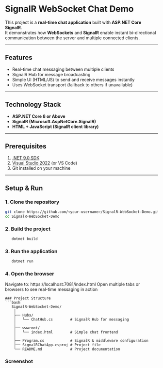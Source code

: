 # SignalR WebSocket Chat Demo

This project is a **real-time chat application** built with **ASP.NET Core SignalR**.  
It demonstrates how **WebSockets** and **SignalR** enable instant bi-directional communication between the server and multiple connected clients.

---

## Features
- Real-time chat messaging between multiple clients
- SignalR Hub for message broadcasting
- Simple UI (HTML/JS) to send and receive messages instantly
- Uses WebSocket transport (fallback to others if unavailable)

---

## Technology Stack
- **ASP.NET Core 8 or Above**
- **SignalR (Microsoft.AspNetCore.SignalR)**
- **HTML + JavaScript (SignalR client library)**

---

## Prerequisites
1. [.NET 9.0 SDK](https://dotnet.microsoft.com/en-us/download/dotnet/9.0)
2. [Visual Studio 2022](https://visualstudio.microsoft.com/) (or VS Code)
3. Git installed on your machine

---

## Setup & Run
### 1. Clone the repository
```bash
git clone https://github.com/<your-username>/SignalR-WebSocket-Demo.git
cd SignalR-WebSocket-Demo
```
### 2. Build the project
```bash
   dotnet build
```
### 3. Run the application
```bash
   dotnet run
```
### 4. Open the browser
   Navigate to: https://localhost:7081/index.html
   Open multiple tabs or browsers to see real-time messaging in action
```
### Project Structure
```bash
   SignalR-WebSocket-Demo/
    │
    ├── Hubs/
    │   └── ChatHub.cs        # SignalR Hub for messaging
    │
    ├── wwwroot/
    │   └── index.html        # Simple chat frontend
    │
    ├── Program.cs            # SignalR & middleware configuration
    ├── SignalRChatApp.csproj # Project file
    └── README.md             # Project documentation
```

### Screenshot
  
